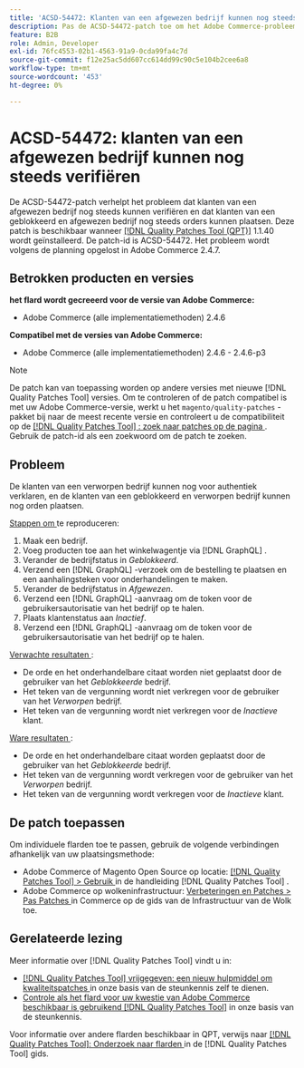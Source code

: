```yaml
---
title: 'ACSD-54472: Klanten van een afgewezen bedrijf kunnen nog steeds worden geverifieerd'
description: Pas de ACSD-54472-patch toe om het Adobe Commerce-probleem op te lossen, waarbij de klanten van een afgewezen bedrijf nog steeds kunnen verifiëren en klanten van een geblokkeerd en afgewezen bedrijf nog steeds orders kunnen plaatsen.
feature: B2B
role: Admin, Developer
exl-id: 76fc4553-02b1-4563-91a9-0cda99fa4c7d
source-git-commit: f12e25ac5dd607cc614dd99c90c5e104b2cee6a8
workflow-type: tm+mt
source-wordcount: '453'
ht-degree: 0%

---
```


# ACSD-54472: klanten van een afgewezen bedrijf kunnen nog steeds verifiëren

De ACSD-54472-patch verhelpt het probleem dat klanten van een afgewezen bedrijf nog steeds kunnen verifiëren en dat klanten van een geblokkeerd en afgewezen bedrijf nog steeds orders kunnen plaatsen. Deze patch is beschikbaar wanneer [[!DNL Quality Patches Tool (QPT)]](/help/announcements/adobe-commerce-announcements/magento-quality-patches-released-new-tool-to-self-serve-quality-patches.md) 1.1.40 wordt geïnstalleerd. De patch-id is ACSD-54472. Het probleem wordt volgens de planning opgelost in Adobe Commerce 2.4.7.

## Betrokken producten en versies

**het flard wordt gecreeerd voor de versie van Adobe Commerce:**

* Adobe Commerce (alle implementatiemethoden) 2.4.6

**Compatibel met de versies van Adobe Commerce:**

* Adobe Commerce (alle implementatiemethoden) 2.4.6 - 2.4.6-p3

>[!NOTE]
>
>De patch kan van toepassing worden op andere versies met nieuwe [!DNL Quality Patches Tool] versies. Om te controleren of de patch compatibel is met uw Adobe Commerce-versie, werkt u het `magento/quality-patches` -pakket bij naar de meest recente versie en controleert u de compatibiliteit op de [[!DNL Quality Patches Tool] : zoek naar patches op de pagina ](https://experienceleague.adobe.com/tools/commerce-quality-patches/index.html) . Gebruik de patch-id als een zoekwoord om de patch te zoeken.

## Probleem

De klanten van een verworpen bedrijf kunnen nog voor authentiek verklaren, en de klanten van een geblokkeerd en verworpen bedrijf kunnen nog orden plaatsen.

<u> Stappen om </u> te reproduceren:

1. Maak een bedrijf.
1. Voeg producten toe aan het winkelwagentje via [!DNL GraphQL] .
1. Verander de bedrijfstatus in *Geblokkeerd*.
1. Verzend een [!DNL GraphQL] -verzoek om de bestelling te plaatsen en een aanhalingsteken voor onderhandelingen te maken.
1. Verander de bedrijfstatus in *Afgewezen*.
1. Verzend een [!DNL GraphQL] -aanvraag om de token voor de gebruikersautorisatie van het bedrijf op te halen.
1. Plaats klantenstatus aan *Inactief*.
1. Verzend een [!DNL GraphQL] -aanvraag om de token voor de gebruikersautorisatie van het bedrijf op te halen.

<u> Verwachte resultaten </u>:

* De orde en het onderhandelbare citaat worden niet geplaatst door de gebruiker van het *Geblokkeerde* bedrijf.
* Het teken van de vergunning wordt niet verkregen voor de gebruiker van het *Verworpen* bedrijf.
* Het teken van de vergunning wordt niet verkregen voor de *Inactieve* klant.

<u> Ware resultaten </u>:

* De orde en het onderhandelbare citaat worden geplaatst door de gebruiker van het *Geblokkeerde* bedrijf.
* Het teken van de vergunning wordt verkregen voor de gebruiker van het *Verworpen* bedrijf.
* Het teken van de vergunning wordt verkregen voor de *Inactieve* klant.

## De patch toepassen

Om individuele flarden toe te passen, gebruik de volgende verbindingen afhankelijk van uw plaatsingsmethode:

* Adobe Commerce of Magento Open Source op locatie: [[!DNL Quality Patches Tool]  > Gebruik ](https://experienceleague.adobe.com/docs/commerce-operations/tools/quality-patches-tool/usage.html) in de handleiding [!DNL Quality Patches Tool] .
* Adobe Commerce op wolkeninfrastructuur: [ Verbeteringen en Patches > Pas Patches ](https://experienceleague.adobe.com/docs/commerce-cloud-service/user-guide/develop/upgrade/apply-patches.html) in Commerce op de gids van de Infrastructuur van de Wolk toe.

## Gerelateerde lezing

Meer informatie over [!DNL Quality Patches Tool] vindt u in:

* [[!DNL Quality Patches Tool]  vrijgegeven: een nieuw hulpmiddel om kwaliteitspatches ](/help/announcements/adobe-commerce-announcements/magento-quality-patches-released-new-tool-to-self-serve-quality-patches.md) in onze basis van de steunkennis zelf te dienen.
* [ Controle als het flard voor uw kwestie van Adobe Commerce beschikbaar is gebruikend  [!DNL Quality Patches Tool]](/help/support-tools/patches-available-in-qpt-tool/check-patch-for-magento-issue-with-magento-quality-patches.md) in onze basis van de steunkennis.

Voor informatie over andere flarden beschikbaar in QPT, verwijs naar [[!DNL Quality Patches Tool]: Onderzoek naar flarden ](https://experienceleague.adobe.com/tools/commerce-quality-patches/index.html) in de [!DNL Quality Patches Tool] gids.
